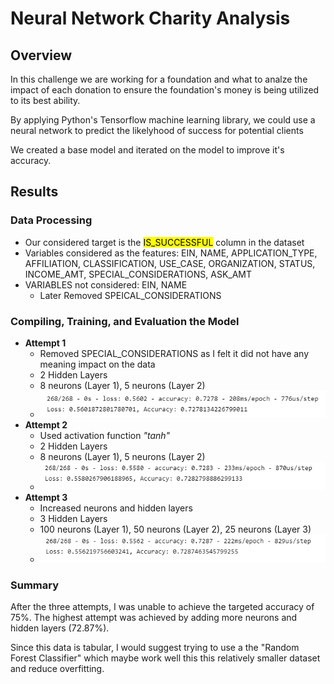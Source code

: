 # Neural Network Charity Analysis 
## Overview 
In this challenge we are working for a foundation and what to analze the impact of each donation to ensure the foundation's money is being utilized to its best ability. 

By applying Python's Tensorflow machine learning library, we could use a neural network to predict the likelyhood of success for potential clients 

We created a base model and iterated on the model to improve it's accuracy. 

## Results 
### Data Processing
- Our considered target is the <mark>IS_SUCCESSFUL</mark> column in the dataset
- Variables considered as the features: EIN, NAME, APPLICATION_TYPE, AFFILIATION, CLASSIFICATION, USE_CASE, ORGANIZATION, STATUS, INCOME_AMT, SPECIAL_CONSIDERATIONS, ASK_AMT
- VARIABLES not considered: EIN, NAME
    - Later Removed SPEICAL_CONSIDERATIONS

### Compiling, Training, and Evaluation the Model 
- **Attempt 1**
    - Removed SPECIAL_CONSIDERATIONS as I felt it did not have any meaning impact on the data
    - 2 Hidden Layers
    - 8 neurons (Layer 1), 5 neurons (Layer 2)
    - ![attempt1](attempt1.PNG)
- **Attempt 2**
    - Used activation function *"tanh"*
    - 2 Hidden Layers
    - 8 neurons (Layer 1), 5 neurons (Layer 2)
    - ![attempt2](attempt2.PNG)
- **Attempt 3**
    - Increased neurons and hidden layers
    - 3 Hidden Layers
    - 100 neurons (Layer 1), 50 neurons (Layer 2), 25 neurons (Layer 3)
    - ![attempt3](attempt3.PNG)

### Summary
After the three attempts, I was unable to achieve the targeted accuracy of 75%. The highest attempt was achieved by adding more neurons and hidden layers (72.87%).

Since this data is tabular, I would suggest trying to use a the "Random Forest Classifier" which maybe work well this this relatively smaller dataset and reduce overfitting. 

